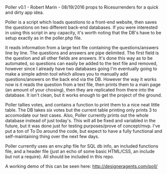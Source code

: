 Poller v0.1 - Robert Marin - 08/19/2016
props to Ricesurrenders for a quick and dirty app idea.

Poller is a script which loads questions to a front-end website, then saves the questions on two different back-end databases.  If you were interested in using this script in any capacity, it's worth noting that the DB's have to be setup exactly as in the poller.php file.

It reads information from a large text file containing the questions/answers line by line.  The questions and answers are pipe delimited.  The first field is the question and all other fields are answers.  It's done this way as to be automated, so questions can easily be added to the text file and removed, however since I already have two databases going I'm eventually going to make a simple admin tool which allows you to manually add questions/answers on the back end via the DB.  However the way it works now is it reads the question from a text file, then prints them to a main page (an amount of your chosing), then they are replicated from there into the database.  It isn't clean, but it works enough to get the project of the ground.

Poller tallies votes, and contains a function to print them to a nice neat little table.  The DB takes six votes but the current table printing only prints 3 to accomodate our test cases.  Also, Poller currently prints out the whole database instead of just today's.  This will all be fixed and variabled in the future, but it was done just for testing purposes/prove of concept/mvp.  I've put a ton of To Do around the code, but expect to have a fully functional and self-maintaining thing over the next few days.

Poller currently uses an env.php file for SQL db info, an included functions file, and a header file (just an echo of some basic HTML/CSS, an include but not a require).  All should be included in this repo.

A working demo of this can be seen here:
http://designeragents.com/poll/
